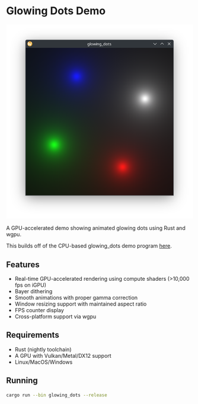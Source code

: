 # Glowing Dots Demo

![A screenshot of the program running](images/Screenshot_20250216_070241.png)

A GPU-accelerated demo showing animated glowing dots using Rust and wgpu.

This builds off of the CPU-based glowing_dots demo program [here](https://github.com/ed-2100/C-CPP-Monorepo).

## Features

- Real-time GPU-accelerated rendering using compute shaders (>10,000 fps on iGPU)
- Bayer dithering
- Smooth animations with proper gamma correction
- Window resizing support with maintained aspect ratio
- FPS counter display
- Cross-platform support via wgpu

## Requirements

- Rust (nightly toolchain)
- A GPU with Vulkan/Metal/DX12 support
- Linux/MacOS/Windows

## Running

```sh
cargo run --bin glowing_dots --release
```
